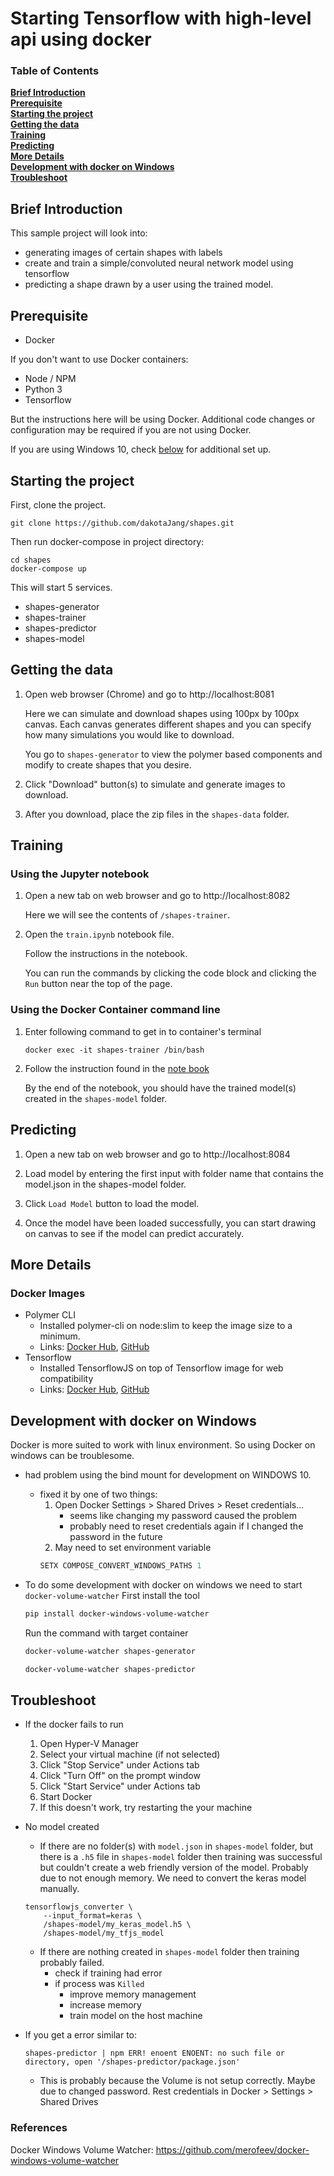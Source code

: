 # Starting Tensorflow with high-level api using docker

### Table of Contents
**[Brief Introduction](#brief-introduction)**<br>
**[Prerequisite](#prerequisite)**<br>
**[Starting the project](#starting-the-project)**<br>
**[Getting the data](#getting-the-data)**<br>
**[Training](#training)**<br>
**[Predicting](#predicting)**<br>
**[More Details](#more-details)**<br>
**[Development with docker on Windows](#development-with-docker-on-windows)**<br>
**[Troubleshoot](#troubleshoot)**<br>

## Brief Introduction
This sample project will look into:
- generating images of certain shapes with labels
- create and train a simple/convoluted neural network model using tensorflow
- predicting a shape drawn by a user using the trained model.

## Prerequisite
- Docker <!--18.03.1-ce-win65 (17513)-->

If you don't want to use Docker containers:
- Node / NPM
- Python 3
- Tensorflow

But the instructions here will be using Docker. Additional code changes or configuration may be required if you are not using Docker.

If you are using Windows 10, check <a href="#windows10">below</a> for additional set up.

## Starting the project
First, clone the project.
```
git clone https://github.com/dakotaJang/shapes.git
```

Then run docker-compose in project directory:
```
cd shapes
docker-compose up
```

This will start 5 services.
- shapes-generator
- shapes-trainer
- shapes-predictor
- shapes-model

## Getting the data
1. Open web browser (Chrome) and go to http://localhost:8081

    Here we can simulate and download shapes using 100px by 100px canvas.
    Each canvas generates different shapes and you can specify how many simulations you would like to download.

    You go to ```shapes-generator``` to view the polymer based components and modify to create shapes that you desire.

2. Click "Download" button(s) to simulate and generate images to download.

3. After you download, place the zip files in the ```shapes-data``` folder.

## Training
### Using the Jupyter notebook
1. Open a new tab on web browser and go to http://localhost:8082

    Here we will see the contents of ```/shapes-trainer```.

2. Open the ```train.ipynb``` notebook file.

    Follow the instructions in the notebook.

    You can run the commands by clicking the code block and clicking the ```Run``` button near the top of the page.

### Using the Docker Container command line
1. Enter following command to get in to container's terminal
    ```
    docker exec -it shapes-trainer /bin/bash
    ```

2. Follow the instruction found in the <a href="http://localhost:8082/notebooks/train.ipynb">note book</a>

    By the end of the notebook, you should have the trained model(s) created in the ```shapes-model``` folder.

## Predicting
1. Open a new tab on web browser and go to http://localhost:8084

2. Load model by entering the first input with folder name that contains the model.json in the shapes-model folder.

3. Click ```Load Model``` button to load the model.

4. Once the model have been loaded successfully, you can start drawing on canvas to see if the model can predict accurately.

## More Details
### Docker Images
- Polymer CLI
    - Installed polymer-cli on node:slim to keep the image size to a minimum.
    - Links: <a href="https://hub.docker.com/r/dakotajang/polymer-cli/">Docker Hub</a>,
        <a href="https://github.com/dakotaJang/polymer-cli-docker">GitHub</a>
- Tensorflow
    - Installed TensorflowJS on top of Tensorflow image for web compatibility
    - Links: <a href="https://hub.docker.com/r/dakotajang/tensorflow/">Docker Hub</a>,
      <a href="https://github.com/dakotaJang/tensorflow-docker">GitHub</a>


## Development with docker on Windows
Docker is more suited to work with linux environment. So using Docker on windows can be troublesome.

- had problem using the bind mount for development on WINDOWS 10.
  - fixed it by one of two things:
    1. Open Docker Settings > Shared Drives > Reset credentials...
        - seems like changing my password caused the problem
        - probably need to reset credentials again if I changed the password in the future
    2. May need to set environment variable
      ```powershell
      SETX COMPOSE_CONVERT_WINDOWS_PATHS 1
      ```

- To do some development with docker on windows we need to start ```docker-volume-watcher```
  First install the tool
  ```powershell
  pip install docker-windows-volume-watcher
  ```

  Run the command with target container
  ```powershell
  docker-volume-watcher shapes-generator
  ```
  ```powershell
  docker-volume-watcher shapes-predictor
  ```

## Troubleshoot
- If the docker fails to run
  1. Open Hyper-V Manager
  2. Select your virtual machine (if not selected)
  3. Click "Stop Service" under Actions tab
  4. Click "Turn Off" on the prompt window
  5. Click "Start Service" under Actions tab
  6. Start Docker
  7. If this doesn't work, try restarting the your machine

- No model created
  - If there are no folder(s) with ```model.json``` in ```shapes-model``` folder, but there is a ```.h5``` file in ```shapes-model``` folder then training was successful but couldn't create a web friendly version of the model. Probably due to not enough memory. We need to convert the keras model manually.
  ```terminal
  tensorflowjs_converter \
      --input_format=keras \
      /shapes-model/my_keras_model.h5 \
      /shapes-model/my_tfjs_model
  ```
  - If there are nothing created in ```shapes-model``` folder then training probably failed.
    - check if training had error
    - if process was ```Killed```
      - improve memory management
      - increase memory
      - train model on the host machine

- If you get a error similar to:
    ```
    shapes-predictor | npm ERR! enoent ENOENT: no such file or directory, open '/shapes-predictor/package.json'
    ```
    - This is probably because the Volume is not setup correctly. Maybe due to changed password. Rest credentials in Docker > Settings > Shared Drives

### References
Docker Windows Volume Watcher: https://github.com/merofeev/docker-windows-volume-watcher
